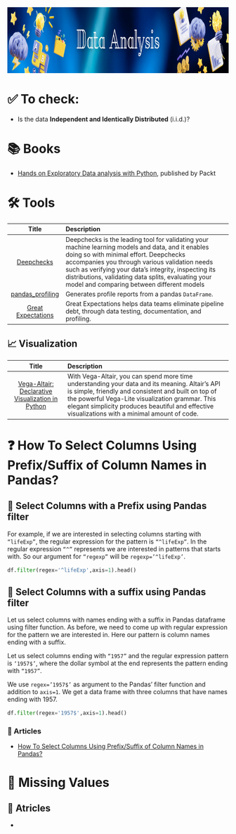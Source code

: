 <img src="https://raw.githubusercontent.com/ElizaLo/Data-Science/master/img/Data_Analysis.png" width="1050" height="150"/>

# ✅ To check:

- Is the data  **Independent and Identically Distributed** (i.i.d.)?

# :books: Books

- [Hands on Exploratory Data analysis with Python](https://github.com/PacktPublishing/Hands-on-Exploratory-Data-Analysis-with-Python), published by Packt

# 🛠️ Tools

| Title | Description |
| :---:         |          :--- |
|[Deepchecks](https://docs.deepchecks.com/en/stable/index.html)|Deepchecks is the leading tool for validating your machine learning models and data, and it enables doing so with minimal effort. Deepchecks accompanies you through various validation needs such as verifying your data’s integrity, inspecting its distributions, validating data splits, evaluating your model and comparing between different models|
|[pandas_profiling](https://pandas-profiling.github.io/pandas-profiling/docs/master/rtd/index.html)|Generates profile reports from a pandas `DataFrame`.|
|[Great Expectations](https://github.com/great-expectations/great_expectations)|Great Expectations helps data teams eliminate pipeline debt, through data testing, documentation, and profiling.|

## 📈 Visualization

| Title | Description |
| :---:         |          :--- |
|[Vega-Altair: Declarative Visualization in Python](https://altair-viz.github.io)|With Vega-Altair, you can spend more time understanding your data and its meaning. Altair’s API is simple, friendly and consistent and built on top of the powerful Vega-Lite visualization grammar. This elegant simplicity produces beautiful and effective visualizations with a minimal amount of code.|

# ❓ How To Select Columns Using Prefix/Suffix of Column Names in Pandas?

## 🔹 Select Columns with a Prefix using Pandas filter

For example, if we are interested in selecting columns starting with `“lifeExp”`, the regular expression for the pattern is `“^lifeExp”`. In the regular expression `“^”` represents we are interested in patterns that starts with. So our argument for `“regexp”` will be `regexp=’^lifeExp’`.

```python
df.filter(regex='^lifeExp',axis=1).head()
```

## 🔹 Select Columns with a suffix using Pandas filter

Let us select columns with names ending with a suffix in Pandas dataframe using filter function. As before, we need to come up with regular expression for the pattern we are interested in. Here our pattern is column names ending with a suffix.

Let us select columns ending with `“1957”` and the regular expression pattern is `‘1957$’`, where the dollar symbol at the end represents the pattern ending with `“1957”`.

We use `regex=’1957$’` as argument to the Pandas’ filter function and addition to `axis=1`. We get a data frame with three columns that have names ending with 1957.

```python
df.filter(regex='1957$',axis=1).head()
```

### 📰 Articles

- [How To Select Columns Using Prefix/Suffix of Column Names in Pandas?](https://cmdlinetips.com/2019/04/how-to-select-columns-using-prefix-suffix-of-column-names-in-pandas/)

# 💠 Missing Values

## 📰 Atricles

- []()
